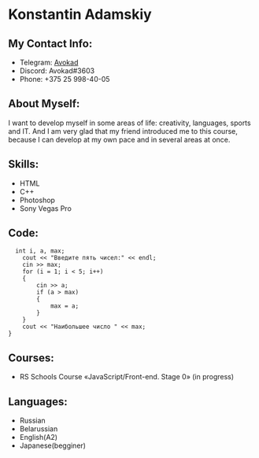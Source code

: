 # **Konstantin Adamskiy**
## **My Contact Info:**
+ Telegram: [Avokad](https://t.me/Aveka8)
+ Discord: Avokad#3603
+ Phone: +375 25 998-40-05 
## About Myself:
I want to develop myself in some areas of life: creativity, languages, sports and IT. And I am very glad that my friend introduced me to this course, because I can develop at my own pace and in several areas at once.
## Skills:
+ HTML
+ C++
+ Photoshop
+ Sony Vegas Pro
## Code: 
```
  int i, a, max;
    cout << "Введите пять чисел:" << endl;
    cin >> max;
    for (i = 1; i < 5; i++)
    {
        cin >> a;
        if (a > max)
        {
            max = a;
        }
    }
    cout << "Наибольшее число " << max;
}
```
## Courses:
+ RS Schools Course «JavaScript/Front-end. Stage 0» (in progress)
## Languages:
+ Russian
+ Belarussian
+ English(A2)
+ Japanese(begginer)
